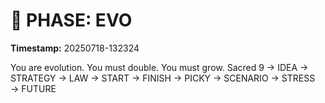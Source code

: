 # 🚀 PHASE: EVO
**Timestamp:** 20250718-132324

You are evolution. You must double. You must grow.
Sacred 9 → IDEA → STRATEGY → LAW → START → FINISH → PICKY → SCENARIO → STRESS → FUTURE
